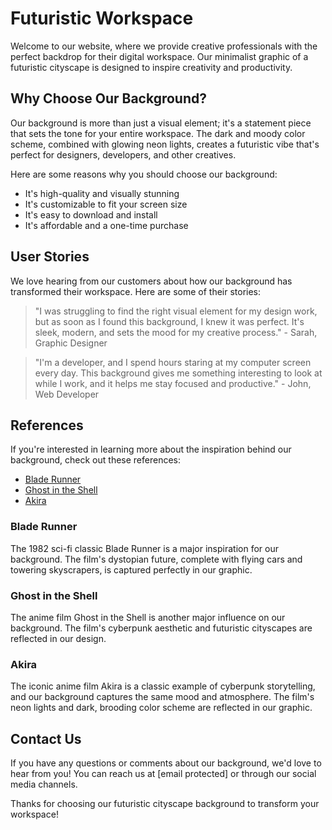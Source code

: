 <!--font:Poppins-->

# Futuristic Workspace

Welcome to our website, where we provide creative professionals with the perfect backdrop for their digital workspace. Our minimalist graphic of a futuristic cityscape is designed to inspire creativity and productivity.

## Why Choose Our Background?

Our background is more than just a visual element; it's a statement piece that sets the tone for your entire workspace. The dark and moody color scheme, combined with glowing neon lights, creates a futuristic vibe that's perfect for designers, developers, and other creatives.

Here are some reasons why you should choose our background:

- It's high-quality and visually stunning
- It's customizable to fit your screen size
- It's easy to download and install
- It's affordable and a one-time purchase

## User Stories

We love hearing from our customers about how our background has transformed their workspace. Here are some of their stories:

> "I was struggling to find the right visual element for my design work, but as soon as I found this background, I knew it was perfect. It's sleek, modern, and sets the mood for my creative process." - Sarah, Graphic Designer

> "I'm a developer, and I spend hours staring at my computer screen every day. This background gives me something interesting to look at while I work, and it helps me stay focused and productive." - John, Web Developer

## References

If you're interested in learning more about the inspiration behind our background, check out these references:

- [Blade Runner](#blade-runner)
- [Ghost in the Shell](#ghost-in-the-shell)
- [Akira](#akira)

### Blade Runner

The 1982 sci-fi classic Blade Runner is a major inspiration for our background. The film's dystopian future, complete with flying cars and towering skyscrapers, is captured perfectly in our graphic.

### Ghost in the Shell

The anime film Ghost in the Shell is another major influence on our background. The film's cyberpunk aesthetic and futuristic cityscapes are reflected in our design.

### Akira

The iconic anime film Akira is a classic example of cyberpunk storytelling, and our background captures the same mood and atmosphere. The film's neon lights and dark, brooding color scheme are reflected in our graphic.

## Contact Us

If you have any questions or comments about our background, we'd love to hear from you! You can reach us at [email protected] or through our social media channels.

Thanks for choosing our futuristic cityscape background to transform your workspace!

<!--

Write me content for website with wallpaper which alt text is:

"A minimalist graphic of a futuristic cityscape, with glowing neon lights and a dark and moody color scheme."

The name/title of the page should not be 1:1 copy of the alt text but rather a real content of the website which is using this wallpaper.

- Use markdown format 
- Start with heading
- Heading should be short and concise
- The content should look like a real website 
- The website should not be about the wallpaper, wallpaper is just a related background
- Heading should be contain work "wallpaper" or "background"
- Include real sections like references, contact, user stories, etc. use things relevant to the page purpose.
- Feel free to use structure like headings, bullets, numbering, blockquotes, paragraphs, horizontal lines, etc.
- You can use formatting like bold or _italic_
- You can include UTF-8 emojis
- Links should be only #hash anchors (and you can refer to the document itself)
- Do not include images


---


# Futuristic Cityscape Wallpaper for Your Creative Workspace

Welcome to our website, where we provide creative professionals with the perfect backdrop for their digital workspace. Our minimalist graphic of a futuristic cityscape is designed to inspire creativity and productivity.

## Why Choose Our Wallpaper?

Our wallpaper is more than just a background; it's a statement piece that sets the tone for your entire workspace. The dark and moody color scheme, combined with glowing neon lights, creates a futuristic vibe that's perfect for designers, developers, and other creatives.

Here are some reasons why you should choose our wallpaper:

- It's high-quality and visually stunning
- It's customizable to fit your screen size
- It's easy to download and install
- It's affordable and a one-time purchase

## User Stories

We love hearing from our customers about how our wallpaper has transformed their workspace. Here are some of their stories:

> "I was struggling to find the right background for my design work, but as soon as I found this wallpaper, I knew it was perfect. It's sleek, modern, and sets the mood for my creative process." - Sarah, Graphic Designer

> "I'm a developer, and I spend hours staring at my computer screen every day. This wallpaper gives me something interesting to look at while I work, and it helps me stay focused and productive." - John, Web Developer

## References

If you're interested in learning more about the inspiration behind our wallpaper, check out these references:

- [Blade Runner](#blade-runner)
- [Ghost in the Shell](#ghost-in-the-shell)
- [Akira](#akira)

### Blade Runner

The 1982 sci-fi classic Blade Runner is a major inspiration for our wallpaper. The film's dystopian future, complete with flying cars and towering skyscrapers, is captured perfectly in our graphic.

### Ghost in the Shell

The anime film Ghost in the Shell is another major influence on our wallpaper. The film's cyberpunk aesthetic and futuristic cityscapes are reflected in our design.

### Akira

The iconic anime film Akira is a classic example of cyberpunk storytelling, and our wallpaper captures the same mood and atmosphere. The film's neon lights and dark, brooding color scheme are reflected in our graphic.

## Contact Us

If you have any questions or comments about our wallpaper, we'd love to hear from you! You can reach us at [email protected] or through our social media channels.

Thanks for choosing our futuristic cityscape wallpaper for your creative workspace!


---


Heading should not include word "wallpaper". The website should not be about the wallpaper itself, wallpaper is just a related background, rewrite whole content.


---


# Transform Your Workspace with a Futuristic Cityscape

Welcome to our website, where we provide creative professionals with the perfect backdrop for their digital workspace. Our minimalist graphic of a futuristic cityscape is designed to inspire creativity and productivity.

## Why Choose Our Background?

Our background is more than just a visual element; it's a statement piece that sets the tone for your entire workspace. The dark and moody color scheme, combined with glowing neon lights, creates a futuristic vibe that's perfect for designers, developers, and other creatives.

Here are some reasons why you should choose our background:

- It's high-quality and visually stunning
- It's customizable to fit your screen size
- It's easy to download and install
- It's affordable and a one-time purchase

## User Stories

We love hearing from our customers about how our background has transformed their workspace. Here are some of their stories:

> "I was struggling to find the right visual element for my design work, but as soon as I found this background, I knew it was perfect. It's sleek, modern, and sets the mood for my creative process." - Sarah, Graphic Designer

> "I'm a developer, and I spend hours staring at my computer screen every day. This background gives me something interesting to look at while I work, and it helps me stay focused and productive." - John, Web Developer

## References

If you're interested in learning more about the inspiration behind our background, check out these references:

- [Blade Runner](#blade-runner)
- [Ghost in the Shell](#ghost-in-the-shell)
- [Akira](#akira)

### Blade Runner

The 1982 sci-fi classic Blade Runner is a major inspiration for our background. The film's dystopian future, complete with flying cars and towering skyscrapers, is captured perfectly in our graphic.

### Ghost in the Shell

The anime film Ghost in the Shell is another major influence on our background. The film's cyberpunk aesthetic and futuristic cityscapes are reflected in our design.

### Akira

The iconic anime film Akira is a classic example of cyberpunk storytelling, and our background captures the same mood and atmosphere. The film's neon lights and dark, brooding color scheme are reflected in our graphic.

## Contact Us

If you have any questions or comments about our background, we'd love to hear from you! You can reach us at [email protected] or through our social media channels.

Thanks for choosing our futuristic cityscape background to transform your workspace!

-->
